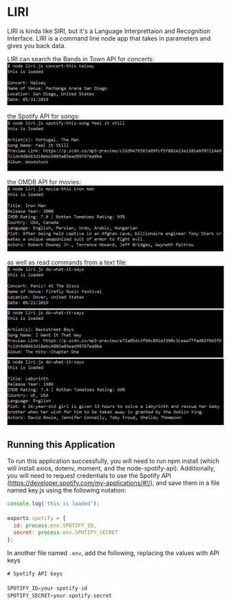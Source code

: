 # LIRI

LIRI is kinda like SIRI, but it's a Language Interprettaion and Recognition Interface. LIRI is a command line node app that takes in parameters and gives you back data.

LIRI can search the Bands in Town API for concerts:
![concert-this](/assets/concert.PNG)

the Spotify API for songs:
![spotify-this-song](/assets/spotify.PNG)

the OMDB API for movies:
![movie-this](/assets/movie.PNG)

as well as read commands from a text file:
![read concert-this](/assets/doit_1.PNG)
![read spotify-this-song](/assets/doit_2.PNG)
![read movie-this](/assets/doit_3.PNG)


## Running this Application
To run this application successfully, you will need to run npm install (which will install axios, dotenv, moment, and the node-spotify-api).
Additionally, you will need to request credentials to use the Spotify API (https://developer.spotify.com/my-applications/#!/), and save them in a file named key.js using the following notation:

```js
console.log('this is loaded');

exports.spotify = {
  id: process.env.SPOTIFY_ID,
  secret: process.env.SPOTIFY_SECRET
};
```

In another file named `.env`, add the following, replacing the values with API keys

```js
# Spotify API keys

SPOTIFY_ID=your-spotify-id
SPOTIFY_SECRET=your-spotify-secret

```